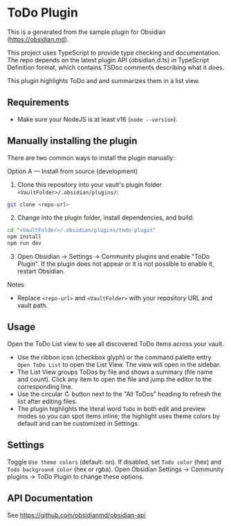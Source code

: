 # ToDo Plugin

This is a generated from the sample plugin for Obsidian (https://obsidian.md).

This project uses TypeScript to provide type checking and documentation.
The repo depends on the latest plugin API (obsidian.d.ts) in TypeScript Definition format, which contains TSDoc comments describing what it does.

This plugin highlights ToDo and and summarizes them in a list view.

## Requirements

-   Make sure your NodeJS is at least v16 (`node --version`).

## Manually installing the plugin

There are two common ways to install the plugin manually:

Option A — Install from source (development)

1. Clone this repository into your vault's plugin folder `<VaultFolder>/.obsidian/plugins/`:

```bash
git clone <repo-url>
```

2. Change into the plugin folder, install dependencies, and build:

```bash
cd "<VaultFolder>/.obsidian/plugins/todo-plugin"
npm install
npm run dev
```

3. Open Obsidian → Settings → Community plugins and enable "ToDo Plugin". If the plugin does not appear or it is not possible to enable it, restart Obsidian.

Notes

-   Replace `<repo-url>` and `<VaultFolder>` with your repository URL and vault path.

## Usage

Open the ToDo List view to see all discovered ToDo items across your vault.

-   Use the ribbon icon (checkbox glyph) or the command palette entry `Open ToDo List` to open the List View. The view will open in the sidebar.
-   The List View groups ToDos by file and shows a summary (file name and count). Click any item to open the file and jump the editor to the corresponding line.
-   Use the circular ↻ button next to the "All ToDos" heading to refresh the list after editing files.
-   The plugin highlights the literal word `ToDo` in both edit and preview modes so you can spot items inline; the highlight uses theme colors by default and can be customized in Settings.

## Settings

Toggle `Use theme colors` (default: on). If disabled, set `Todo color` (hex) and `Todo background color` (hex or rgba). Open Obsidian Settings → Community plugins → ToDo Plugin to change these options.

## API Documentation

See https://github.com/obsidianmd/obsidian-api
